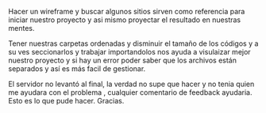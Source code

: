 Hacer un wireframe y buscar algunos sitios sirven como referencia para iniciar nuestro proyecto y asi mismo proyectar el resultado en nuestras mentes.

Tener nuestras carpetas ordenadas y disminuir el tamaño de los códigos y a su ves seccionarlos y trabajar importandolos nos ayuda a visulaizar mejor nuestro proyecto y si hay un error poder saber que los archivos están separados y así es más facil de gestionar.

El servidor no levantó al final, la verdad no supe que hacer y no tenia quien me ayudara con el problema , cualquier comentario de feedback ayudaria. Esto es lo que pude hacer. Gracias.
